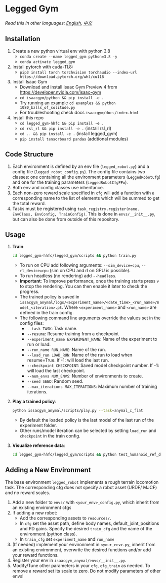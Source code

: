 # Legged Gym

*Read this in other languages: [English](README.md), [中文](README.zh-CN.md)*

## Installation
1. Create a new python virtual env with python 3.8
    - `conda create --name legged_gym python=3.8 -y`
    - `conda activate legged_gym`
2. Install pytorch with cuda-11.8:
    - `pip3 install torch torchvision torchaudio --index-url https://download.pytorch.org/whl/cu118`
3. Install Isaac Gym
   - Download and install Isaac Gym Preview 4 from https://developer.nvidia.com/isaac-gym
   - `cd isaacgym/python && pip install -e .`
   - Try running an example `cd examples && python 1080_balls_of_solitude.py`
   - For troubleshooting check docs `isaacgym/docs/index.html`
4. Install this repo
   - `cd legged_gym-hhfc && pip install -e .`
   - `cd rsl_rl && pip install -e .` (install rsl_rl)
   - `cd .. && pip install -e .` (install legged_gym)
   - `pip install tensorboard pandas` (addtional modules)

## Code Structure
1. Each environment is defined by an env file (`legged_robot.py`) and a config file (`legged_robot_config.py`). The config file contains two classes: one containing all the environment parameters (`LeggedRobotCfg`) and one for the training parameters (`LeggedRobotCfgPPo`).  
2. Both env and config classes use inheritance.  
3. Each non-zero reward scale specified in `cfg` will add a function with a corresponding name to the list of elements which will be summed to get the total reward.  
4. Tasks must be registered using `task_registry.register(name, EnvClass, EnvConfig, TrainConfig)`. This is done in `envs/__init__.py`, but can also be done from outside of this repository.  

## Usage
1. **Train**:  
   ```bash
   cd legged_gym-hhfc/legged_gym/scripts && python train.py
   ```
   - To run on CPU add following arguments: `--sim_device=cpu`, `--rl_device=cpu` (sim on CPU and rl on GPU is possible).
   - To run headless (no rendering) add `--headless`.
   - **Important**: To improve performance, once the training starts press `v` to stop the rendering. You can then enable it later to check the progress.
   - The trained policy is saved in `issacgym_anymal/logs/<experiment_name>/<date_time>_<run_name>/model_<iteration>.pt`. Where `<experiment_name>` and `<run_name>` are defined in the train config.
   - The following command line arguments override the values set in the config files:
     - `--task TASK`: Task name.
     - `--resume`: Resume training from a checkpoint
     - `--experiment_name EXPERIMENT_NAME`: Name of the experiment to run or load.
     - `--run_name RUN_NAME`: Name of the run.
     - `--load_run LOAD_RUN`: Name of the run to load when resume=True. If -1: will load the last run.
     - `--checkpoint CHECKPOINT`: Saved model checkpoint number. If -1: will load the last checkpoint.
     - `--num_envs NUM_ENVS`: Number of environments to create.
     - `--seed SEED`: Random seed.
     - `--max_iterations MAX_ITERATIONS`: Maximum number of training iterations.

2. **Play a trained policy**:  
   ```bash
   python issacgym_anymal/scripts/play.py --task=anymal_c_flat
   ```
   - By default the loaded policy is the last model of the last run of the experiment folder.
   - Other runs/model iteration can be selected by setting `load_run` and `checkpoint` in the train config.

3. **Visualize reference data**:
   ```bash
   cd legged_gym-hhfc/legged_gym/scripts && python test_humanoid_ref_data.py
   ```

## Adding a New Environment
The base environment `legged_robot` implements a rough terrain locomotion task. The corresponding cfg does not specify a robot asset (URDF/ MJCF) and no reward scales. 

1. Add a new folder to `envs/` with `<your_env>_config.py`, which inherit from an existing environment cfgs  
2. If adding a new robot:
    - Add the corresponding assets to `resources/`.
    - In `cfg` set the asset path, define body names, default_joint_positions and PD gains. Specify the desired `train_cfg` and the name of the environment (python class).
    - In `train_cfg` set `experiment_name` and `run_name`
3. (If needed) implement your environment in `<your_env>.py`, inherit from an existing environment, overwrite the desired functions and/or add your reward functions.
4. Register your env in `isaacgym_anymal/envs/__init__.py`.
5. Modify/Tune other parameters in your `cfg`, `cfg_train` as needed. To remove a reward set its scale to zero. Do not modify parameters of other envs!
